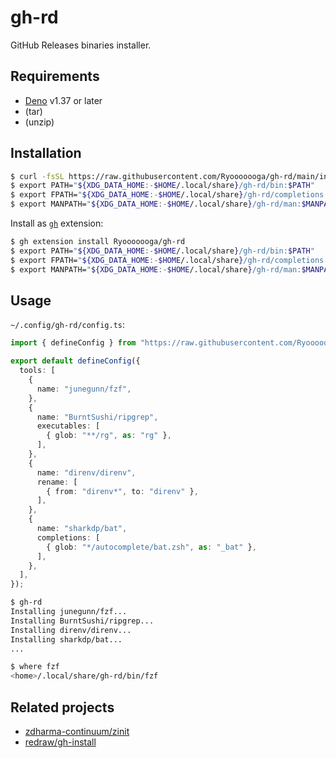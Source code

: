 # gh-rd

GitHub Releases binaries installer.

## Requirements

- [Deno](https://deno.com/) v1.37 or later
- (tar)
- (unzip)

## Installation

```sh
$ curl -fsSL https://raw.githubusercontent.com/Ryooooooga/gh-rd/main/install.bash | /bin/bash
$ export PATH="${XDG_DATA_HOME:-$HOME/.local/share}/gh-rd/bin:$PATH"
$ export FPATH="${XDG_DATA_HOME:-$HOME/.local/share}/gh-rd/completions:$FPATH"
$ export MANPATH="${XDG_DATA_HOME:-$HOME/.local/share}/gh-rd/man:$MANPATH"
```

Install as [`gh`](github.com/cli/cli) extension:

```sh
$ gh extension install Ryooooooga/gh-rd
$ export PATH="${XDG_DATA_HOME:-$HOME/.local/share}/gh-rd/bin:$PATH"
$ export FPATH="${XDG_DATA_HOME:-$HOME/.local/share}/gh-rd/completions:$FPATH"
$ export MANPATH="${XDG_DATA_HOME:-$HOME/.local/share}/gh-rd/man:$MANPATH"
```

## Usage

`~/.config/gh-rd/config.ts`:

```ts
import { defineConfig } from "https://raw.githubusercontent.com/Ryooooooga/gh-rd/main/src/config.ts";

export default defineConfig({
  tools: [
    {
      name: "junegunn/fzf",
    },
    {
      name: "BurntSushi/ripgrep",
      executables: [
        { glob: "**/rg", as: "rg" },
      ],
    },
    {
      name: "direnv/direnv",
      rename: [
        { from: "direnv*", to: "direnv" },
      ],
    },
    {
      name: "sharkdp/bat",
      completions: [
        { glob: "*/autocomplete/bat.zsh", as: "_bat" },
      ],
    },
  ],
});
```

```sh
$ gh-rd
Installing junegunn/fzf...
Installing BurntSushi/ripgrep...
Installing direnv/direnv...
Installing sharkdp/bat...
...

$ where fzf
<home>/.local/share/gh-rd/bin/fzf
```

## Related projects

- [zdharma-continuum/zinit](https://github.com/zdharma-continuum/zinit)
- [redraw/gh-install](https://github.com/redraw/gh-install)
